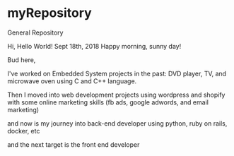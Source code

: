 # myRepository
General Repository

Hi, Hello World!
Sept 18th, 2018
Happy morning, sunny day!

Bud here, 

I've worked on Embedded System projects in the past: DVD player, TV, and microwave oven using C and C++ language.

Then I moved into web development projects using wordpress and shopify with some online marketing skills (fb ads, google adwords, and email marketing)

and now is my journey into back-end developer using python, ruby on rails, docker, etc

and the next target is the front end developer
